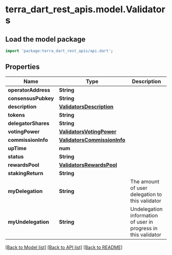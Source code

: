 # terra_dart_rest_apis.model.Validators

## Load the model package
```dart
import 'package:terra_dart_rest_apis/api.dart';
```

## Properties
Name | Type | Description | Notes
------------ | ------------- | ------------- | -------------
**operatorAddress** | **String** |  | 
**consensusPubkey** | **String** |  | 
**description** | [**ValidatorsDescription**](ValidatorsDescription.md) |  | 
**tokens** | **String** |  | 
**delegatorShares** | **String** |  | 
**votingPower** | [**ValidatorsVotingPower**](ValidatorsVotingPower.md) |  | 
**commissionInfo** | [**ValidatorsCommissionInfo**](ValidatorsCommissionInfo.md) |  | 
**upTime** | **num** |  | 
**status** | **String** |  | 
**rewardsPool** | [**ValidatorsRewardsPool**](ValidatorsRewardsPool.md) |  | 
**stakingReturn** | **String** |  | 
**myDelegation** | **String** | The amount of user delegation to this validator | 
**myUndelegation** | **String** | Undelegation information of user in progress in this validator | 

[[Back to Model list]](../README.md#documentation-for-models) [[Back to API list]](../README.md#documentation-for-api-endpoints) [[Back to README]](../README.md)


